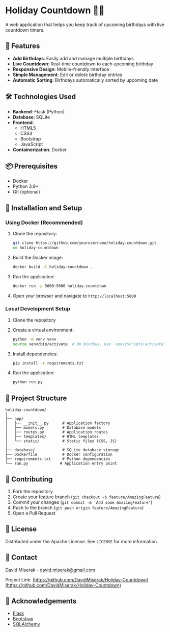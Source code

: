 # Holiday Countdown 🎂⏰

A web application that helps you keep track of upcoming birthdays with live countdown timers.

## 🌟 Features

- **Add Birthdays**: Easily add and manage multiple birthdays
- **Live Countdown**: Real-time countdown to each upcoming birthday
- **Responsive Design**: Mobile-friendly interface
- **Simple Management**: Edit or delete birthday entries
- **Automatic Sorting**: Birthdays automatically sorted by upcoming date

## 🛠️ Technologies Used

- **Backend**: Flask (Python)
- **Database**: SQLite
- **Frontend**:
  - HTML5
  - CSS3
  - Bootstrap
  - JavaScript
- **Containerization**: Docker

## 📦 Prerequisites

- Docker
- Python 3.9+
- Git (optional)

## 🚀 Installation and Setup

### Using Docker (Recommended)

1. Clone the repository:
   ```bash
   git clone https://github.com/yourusername/holiday-countdown.git
   cd holiday-countdown
   ```

2. Build the Docker image:
   ```bash
   docker build -t holiday-countdown .
   ```

3. Run the application:
   ```bash
   docker run -p 5000:5000 holiday-countdown
   ```

4. Open your browser and navigate to `http://localhost:5000`

### Local Development Setup

1. Clone the repository
2. Create a virtual environment:
   ```bash
   python -m venv venv
   source venv/bin/activate  # On Windows, use `venv\Scripts\activate`
   ```

3. Install dependencies:
   ```bash
   pip install -r requirements.txt
   ```

4. Run the application:
   ```bash
   python run.py
   ```

## 🔧 Project Structure

```
holiday-countdown/
│
├── app/
│   ├── __init__.py      # Application factory
│   ├── models.py        # Database models
│   ├── routes.py        # Application routes
│   ├── templates/       # HTML templates
│   └── static/          # Static files (CSS, JS)
│
├── database/            # SQLite database storage
├── Dockerfile           # Docker configuration
├── requirements.txt     # Python dependencies
└── run.py              # Application entry point
```

## 🤝 Contributing

1. Fork the repository
2. Create your feature branch (`git checkout -b feature/AmazingFeature`)
3. Commit your changes (`git commit -m 'Add some AmazingFeature'`)
4. Push to the branch (`git push origin feature/AmazingFeature`)
5. Open a Pull Request

## 📄 License

Distributed under the Apache License. See `LICENSE` for more information.

## 📧 Contact

David Miserak - david.miserak@gmail.com

Project Link: [https://github.com/DavidMiserak/Holiday-Countdown](https://github.com/DavidMiserak/Holiday-Countdown)

## 🙏 Acknowledgements

- [Flask](https://flask.palletsprojects.com/)
- [Bootstrap](https://getbootstrap.com/)
- [SQLAlchemy](https://www.sqlalchemy.org/)
